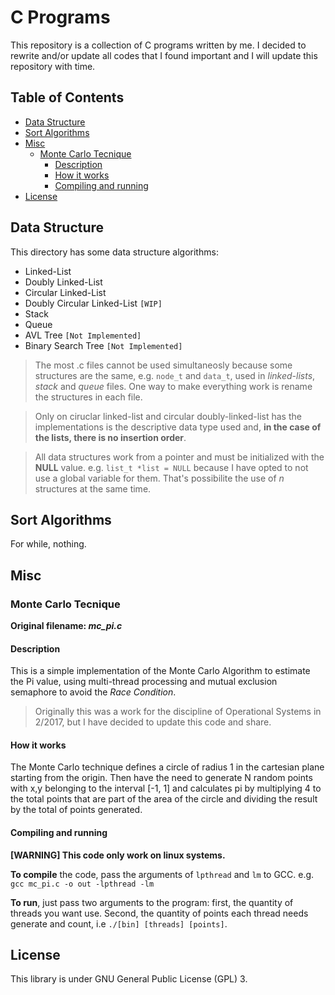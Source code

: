 # C Programs

This repository is a collection of C programs written by me. I decided to rewrite and/or update all codes that I found important and I will update this repository with time.

## Table of Contents
- [Data Structure](#data-structure)
- [Sort Algorithms](#sort-algorithms)
- [Misc](#misc)
  + [Monte Carlo Tecnique](#monte-carlo-tecnique)
    - [Description](#description)
    - [How it works](#how-it-works)
    - [Compiling and running](#compiling-and-running)
- [License](#license)

## Data Structure

This directory has some data structure algorithms:

- Linked-List
- Doubly Linked-List
- Circular Linked-List
- Doubly Circular Linked-List `[WIP]`
- Stack
- Queue
- AVL Tree `[Not Implemented]`
- Binary Search Tree `[Not Implemented]`


>The most .c files cannot be used simultaneosly because some structures are the same, e.g. `node_t` and `data_t`, used in _linked-lists_, _stack_ and _queue_ files. One way to make everything work is rename the structures in each file.

>Only on ciruclar linked-list and circular doubly-linked-list has the implementations is the descriptive data type used and, **in the case of the lists, there is no insertion order**.

>All data structures work from a pointer and must be initialized with the **NULL** value. e.g. `list_t *list = NULL` because I have opted to not use a global variable for them. That's possibilite the use of _n_ structures at the same time.

## Sort Algorithms

For while, nothing.

## Misc

### Monte Carlo Tecnique

**Original filename: _mc\_pi.c_**

#### Description
This is a simple implementation of the Monte Carlo Algorithm to estimate the Pi value, using multi-thread processing and mutual exclusion semaphore to avoid the _Race Condition_.

>Originally this was a work for the discipline of Operational Systems in 2/2017, but I have decided to update this code and share.

#### How it works
The Monte Carlo technique defines a circle of radius 1 in the cartesian plane starting from the origin.
Then have the need to generate N random points with x,y belonging to the interval [-1, 1] and calculates pi by multiplying 4 to the total points that are part of the area of the circle and dividing the result by the total of points generated.

#### Compiling and running

**[WARNING] This code only work on linux systems.**

**To compile** the code, pass the arguments of `lpthread` and `lm` to GCC. e.g. `gcc mc_pi.c -o out -lpthread -lm`

**To run**, just pass two arguments to the program: first, the quantity of threads you want use. Second, the quantity of points each thread needs generate and count, i.e `./[bin] [threads] [points]`.

## License
This library is under GNU General Public License (GPL) 3.
